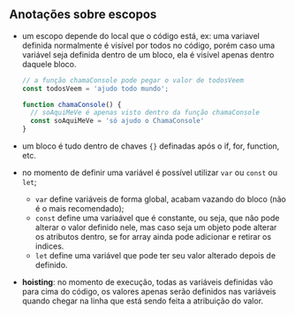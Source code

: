 ## Anotações sobre escopos
- um escopo depende do local que o código está, ex: uma variavel definida normalmente é visível por todos no código, porém caso uma variável seja definida dentro de um bloco, ela é visível apenas dentro daquele bloco.
  ```JavaScript
  // a função chamaConsole pode pegar o valor de todosVeem
  const todosVeem = 'ajudo todo mundo';
  
  function chamaConsole() {
    // soAquiMeVe é apenas visto dentro da função chamaConsole
    const soAquiMeVe = 'só ajudo o ChamaConsole'
  }
  ```
- um bloco é tudo dentro de chaves `{}` definadas após o if, for, function, etc.

- no momento de definir uma variável é possível utilizar `var` ou `const` ou `let`;
  - `var` define variáveis de forma global, acabam vazando do bloco (não é o mais recomendado);
  - `const` define uma variaável que é constante, ou seja, que não pode alterar o valor definido nele, mas caso seja um objeto pode alterar os atributos dentro, se for array ainda pode adicionar e retirar os indices.
  - `let` define uma variável que pode ter seu valor alterado depois de definido.


- **hoisting**: no momento de execução, todas as variáveis definidas vão para cima do código, os valores apenas serão definidos nas variáveis quando chegar na linha que está sendo feita a atribuição do valor.
